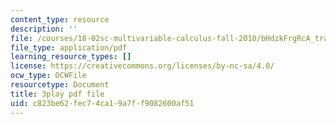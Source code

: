 ```yaml
---
content_type: resource
description: ''
file: /courses/18-02sc-multivariable-calculus-fall-2010/bHdzkFrgRcA_transcript.pdf
file_type: application/pdf
learning_resource_types: []
license: https://creativecommons.org/licenses/by-nc-sa/4.0/
ocw_type: OCWFile
resourcetype: Document
title: 3play pdf file
uid: c823be62-fec7-4ca1-9a7f-f9082600af51
---
```

